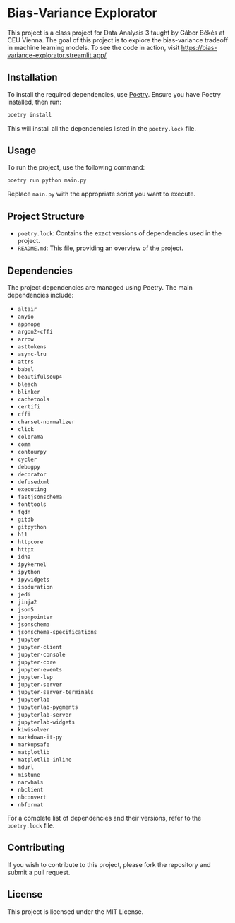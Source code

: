 # Bias-Variance Explorator

This project is a class project for Data Analysis 3 taught by Gábor Békés at CEU Vienna. The goal of this project is to explore the bias-variance tradeoff in machine learning models.
To see the code in action, visit https://bias-variance-explorator.streamlit.app/

## Installation

To install the required dependencies, use [Poetry](https://python-poetry.org/). Ensure you have Poetry installed, then run:

```sh
poetry install
```

This will install all the dependencies listed in the `poetry.lock` file.

## Usage

To run the project, use the following command:

```sh
poetry run python main.py
```

Replace `main.py` with the appropriate script you want to execute.

## Project Structure

- `poetry.lock`: Contains the exact versions of dependencies used in the project.
- `README.md`: This file, providing an overview of the project.

## Dependencies

The project dependencies are managed using Poetry. The main dependencies include:

- `altair`
- `anyio`
- `appnope`
- `argon2-cffi`
- `arrow`
- `asttokens`
- `async-lru`
- `attrs`
- `babel`
- `beautifulsoup4`
- `bleach`
- `blinker`
- `cachetools`
- `certifi`
- `cffi`
- `charset-normalizer`
- `click`
- `colorama`
- `comm`
- `contourpy`
- `cycler`
- `debugpy`
- `decorator`
- `defusedxml`
- `executing`
- `fastjsonschema`
- `fonttools`
- `fqdn`
- `gitdb`
- `gitpython`
- `h11`
- `httpcore`
- `httpx`
- `idna`
- `ipykernel`
- `ipython`
- `ipywidgets`
- `isoduration`
- `jedi`
- `jinja2`
- `json5`
- `jsonpointer`
- `jsonschema`
- `jsonschema-specifications`
- `jupyter`
- `jupyter-client`
- `jupyter-console`
- `jupyter-core`
- `jupyter-events`
- `jupyter-lsp`
- `jupyter-server`
- `jupyter-server-terminals`
- `jupyterlab`
- `jupyterlab-pygments`
- `jupyterlab-server`
- `jupyterlab-widgets`
- `kiwisolver`
- `markdown-it-py`
- `markupsafe`
- `matplotlib`
- `matplotlib-inline`
- `mdurl`
- `mistune`
- `narwhals`
- `nbclient`
- `nbconvert`
- `nbformat`

For a complete list of dependencies and their versions, refer to the `poetry.lock` file.

## Contributing

If you wish to contribute to this project, please fork the repository and submit a pull request.

## License

This project is licensed under the MIT License.
